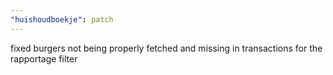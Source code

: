 ```yaml
---
"huishoudboekje": patch
---
```


fixed burgers not being properly fetched and missing in transactions for the rapportage filter
